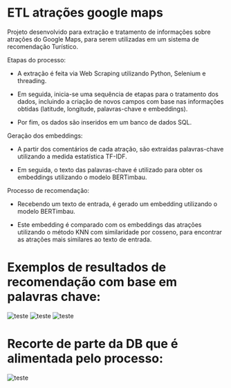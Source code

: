 # ETL atrações google maps
Projeto desenvolvido para extração e tratamento de informações sobre atrações do Google Maps, para serem utilizadas em um sistema de recomendação Turístico.

Etapas do processo:

- A extração é feita via Web Scraping utilizando Python, Selenium e threading.
  
- Em seguida, inicia-se uma sequência de etapas para o tratamento dos dados, incluindo a criação de novos campos com base nas informações obtidas (latitude, longitude, palavras-chave e embeddings).
  
- Por fim, os dados são inseridos em um banco de dados SQL.

Geração dos embeddings:

- A partir dos comentários de cada atração, são extraídas palavras-chave utilizando a medida estatística TF-IDF.

- Em seguida, o texto das palavras-chave é utilizado para obter os embeddings utilizando o modelo BERTimbau.

Processo de recomendação:

- Recebendo um texto de entrada, é gerado um embedding utilizando o modelo BERTimbau.

- Este embedding é comparado com os embeddings das atrações utilizando o método KNN com similaridade por cosseno, para encontrar as atrações mais similares ao texto de entrada.

# Exemplos de resultados de recomendação com base em palavras chave:
![teste](https://i.imgur.com/LtcgeLe.png) ![teste](https://i.imgur.com/opKr1My.png) ![teste](https://i.imgur.com/u2iTjcq.png)

# Recorte de parte da DB que é alimentada pelo processo:
![teste](https://i.imgur.com/IcwgRyG.png)
